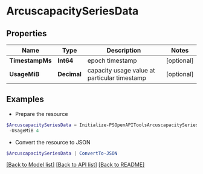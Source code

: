 # ArcuscapacitySeriesData
## Properties

Name | Type | Description | Notes
------------ | ------------- | ------------- | -------------
**TimestampMs** | **Int64** | epoch timestamp | [optional] 
**UsageMiB** | **Decimal** | capacity usage value at particular timestamp | [optional] 

## Examples

- Prepare the resource
```powershell
$ArcuscapacitySeriesData = Initialize-PSOpenAPIToolsArcuscapacitySeriesData  -TimestampMs 1605063600 `
 -UsageMiB 4
```

- Convert the resource to JSON
```powershell
$ArcuscapacitySeriesData | ConvertTo-JSON
```

[[Back to Model list]](../README.md#documentation-for-models) [[Back to API list]](../README.md#documentation-for-api-endpoints) [[Back to README]](../README.md)

